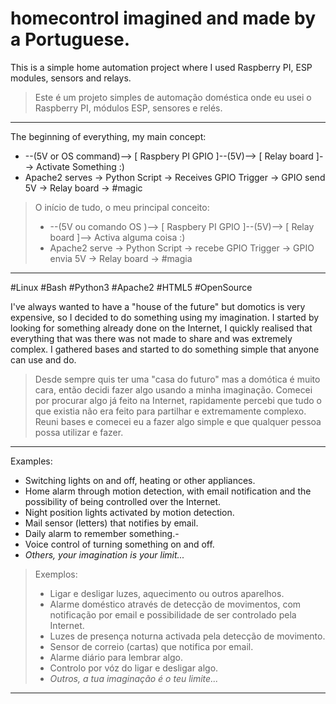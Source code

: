 # homecontrol imagined and made by a Portuguese.
This is a simple home automation project where I used Raspberry PI, ESP modules, sensors and relays.
> Este é um projeto simples de automação doméstica onde eu usei o Raspberry PI, módulos ESP, sensores e relés.
____________________

The beginning of everything, my main concept:
- --(5V or OS command)--> [ Raspbery PI GPIO ]--(5V)--> [ Relay board ]--> Activate Something :)
- Apache2 serves -> Python Script -> Receives GPIO Trigger -> GPIO send 5V -> Relay board -> #magic

> O início de tudo, o meu principal conceito:
> - --(5V ou comando OS )--> [ Raspbery PI GPIO ]--(5V)--> [ Relay board ]--> Activa alguma coisa :)
> - Apache2 serve -> Python Script -> recebe GPIO Trigger -> GPIO envia 5V -> Relay board -> #magia
____________________
#Linux #Bash #Python3 #Apache2 #HTML5
#OpenSource

I've always wanted to have a "house of the future" but domotics is very expensive, so I decided to do something using my imagination.
I started by looking for something already done on the Internet, I quickly realised that everything that was there was not made to share and was extremely complex. I gathered bases and started to do something simple that anyone can use and do.
>
>Desde sempre quis ter uma "casa do futuro" mas a domótica é muito cara, então decidi fazer algo usando a minha imaginação.
>Comecei por procurar algo já feito na Internet, rapidamente percebi que tudo o que existia não era feito para partilhar e extremamente complexo. Reuni bases e comecei eu a fazer algo simple e que qualquer pessoa possa utilizar e fazer.
____________________

Examples:
- Switching lights on and off, heating or other appliances.
- Home alarm through motion detection, with email notification and the possibility of being controlled over the Internet.
- Night position lights activated by motion detection.
- Mail sensor (letters) that notifies by email.
- Daily alarm to remember something.-
- Voice control of turning something on and off.
- *Others, your imagination is your limit...*

>Exemplos:
>- Ligar e desligar luzes, aquecimento ou outros aparelhos.
>- Alarme doméstico através de detecção de movimentos, com notificação por email e possibilidade de ser controlado pela Internet.
>- Luzes de presença noturna activada pela detecção de movimento.
>- Sensor de correio (cartas) que notifica por email.
>- Alarme diário para lembrar algo.
>- Controlo por vóz do ligar e desligar algo.
>- *Outros, a tua imaginação é o teu limite...*
____________________
